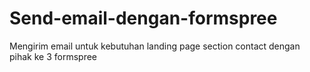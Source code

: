 # Send-email-dengan-formspree
Mengirim email untuk kebutuhan landing page section contact dengan pihak ke 3 formspree
